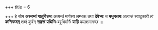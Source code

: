 +++
title = 6

+++
हे सोम **अस्मभ्यं** **गातुवित्तमः** अत्यन्तं मार्गस्य लम्भकः तथा **देवेभ्यः** च **मधुमत्तमः** अत्यन्तं स्वादुकारी त्वं **कनिक्रदत्** शब्दं कुर्वन् **सहस्रं** **पथिभिः** बहुभिर्मार्गैः **याहि** कलशमागच्छ ॥